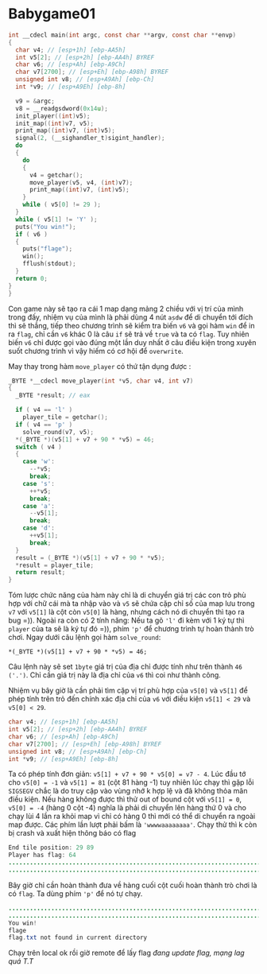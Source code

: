 # Babygame01

```c
int __cdecl main(int argc, const char **argv, const char **envp)
{
  char v4; // [esp+1h] [ebp-AA5h]
  int v5[2]; // [esp+2h] [ebp-AA4h] BYREF
  char v6; // [esp+Ah] [ebp-A9Ch]
  char v7[2700]; // [esp+Eh] [ebp-A98h] BYREF
  unsigned int v8; // [esp+A9Ah] [ebp-Ch]
  int *v9; // [esp+A9Eh] [ebp-8h]

  v9 = &argc;
  v8 = __readgsdword(0x14u);
  init_player((int)v5);
  init_map((int)v7, v5);
  print_map((int)v7, (int)v5);
  signal(2, (__sighandler_t)sigint_handler);
  do
  {
    do
    {
      v4 = getchar();
      move_player(v5, v4, (int)v7);
      print_map((int)v7, (int)v5);
    }
    while ( v5[0] != 29 );
  }
  while ( v5[1] != 'Y' );
  puts("You win!");
  if ( v6 )
  {
    puts("flage");
    win();
    fflush(stdout);
  }
  return 0;
}
}
```
Con game này sẽ tạo ra cái 1 map dạng mảng 2 chiều với vị trí của mình trong đấy, nhiệm vụ của mình là phải dùng 4 nút `asdw` để di chuyển tới đích thì sẽ thắng, tiếp theo chương trình sẽ kiểm tra biến `v6` và gọi hàm `win` để in ra `flag`, chỉ cần `v6` khác 0 là câu `if` sẽ trả về `true` và ta có `flag`. Tuy nhiên biến `v6` chỉ được gọi vào đúng một lần duy nhất ở câu điều kiện trong xuyên suốt chương trình vì vậy hiếm có cơ hội để `overwrite`. 

May thay trong hàm `move_player` có thứ tận dụng được :

```c
_BYTE *__cdecl move_player(int *v5, char v4, int v7)
{
  _BYTE *result; // eax

  if ( v4 == 'l' )
    player_tile = getchar();
  if ( v4 == 'p' )
    solve_round(v7, v5);
  *(_BYTE *)(v5[1] + v7 + 90 * *v5) = 46;
  switch ( v4 )
  {
    case 'w':
      --*v5;
      break;
    case 's':
      ++*v5;
      break;
    case 'a':
      --v5[1];
      break;
    case 'd':
      ++v5[1];
      break;
  }
  result = (_BYTE *)(v5[1] + v7 + 90 * *v5);
  *result = player_tile;
  return result;
}
```
Tóm lược chức năng của hàm này chỉ là di chuyển giá trị các con trỏ phù hợp với chữ cái mà ta nhập vào và `v5` sẽ chứa cặp chỉ số của map lưu trong `v7` với `v5[1]` là cột còn `v5[0]` là hàng, nhưng cách nó di chuyển thì tạo ra bug =)). Ngoài ra còn có 2 tính năng: Nếu ta gõ `'l'` đi kèm với 1 ký tự thì `player` của ta sẽ là ký tự đó =)), phím `'p'` để chương trình tự hoàn thành trò chơi. Ngay dưới câu lệnh gọi hàm `solve_round`: 

    *(_BYTE *)(v5[1] + v7 + 90 * *v5) = 46;

Câu lệnh này sẽ set `1byte` giá trị của địa chỉ được tính như trên thành `46 ('.')`. Chỉ cần giá trị này là địa chỉ của `v6` thì coi như thành công.

Nhiệm vụ bây giờ là cần phải tìm cặp vị trí phù hợp của `v5[0]` và `v5[1]` để phép tính trên trỏ đến chính xác địa chỉ của `v6` với điều kiện `v5[1] < 29` và `v5[0] < 29`. 

```c
char v4; // [esp+1h] [ebp-AA5h]
int v5[2]; // [esp+2h] [ebp-AA4h] BYREF
char v6; // [esp+Ah] [ebp-A9Ch]
char v7[2700]; // [esp+Eh] [ebp-A98h] BYREF
unsigned int v8; // [esp+A9Ah] [ebp-Ch]
int *v9; // [esp+A9Eh] [ebp-8h]
```
Ta có phép tính đơn giản: `v5[1] + v7 + 90 * v5[0] = v7 - 4`. Lúc đầu tớ cho `v5[0] = -1` và `v5[1] = 81` (cột 81 hàng -1) tuy nhiên lúc chạy thì gặp lỗi `SIGSEGV` chắc là do truy cập vào vùng nhớ k hợp lệ và đã không thỏa mãn điều kiện. Nếu hàng không được thì thử out of bound cột với `v5[1] = 0`, `v5[0] = -4` (hàng 0 cột -4) nghĩa là phải di chuyển lên hàng thứ 0 và cho chạy lùi 4 lần ra khỏi map vì chỉ có hàng 0 thì mới có thể di chuyển ra ngoài map được. Các phím lần lượt phải bấm là `'wwwwaaaaaaaa'`. Chạy thử thì k còn bị crash và xuất hiện thông báo có flag

```java
End tile position: 29 89
Player has flag: 64
..........................................................................................
..........................................................................................
```
Bây giờ chỉ cần hoàn thành đưa về hàng cuối cột cuối hoàn thành trò chơi là có `flag`. Ta dùng phím `'p'` để nó tự chạy.

```java
..........................................................................................
.........................................................................................@
You win!
flage
flag.txt not found in current directory
```
Chạy trên local ok rồi giờ remote để lấy flag
*đang update flag, mạng lag quá T.T*